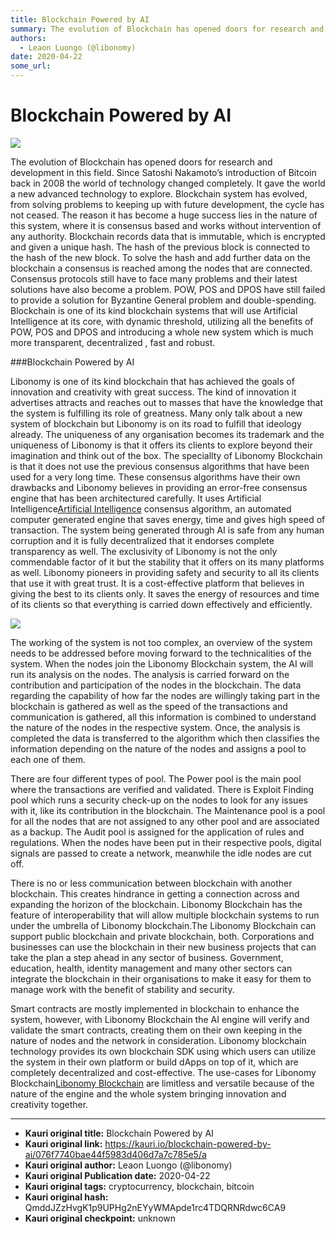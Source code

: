 ```yaml
---
title: Blockchain Powered by AI
summary: The evolution of Blockchain has opened doors for research and development in this field. Since Satoshi Nakamoto’s introduction of Bitcoin back in 2008 the world
authors:
  - Leaon Luongo (@libonomy)
date: 2020-04-22
some_url: 
---
```


# Blockchain Powered by AI

![](https://ipfs.infura.io/ipfs/Qmb8ut2GbxvK1dCRo42nqxmZ5DcMcp3oUNT9BnP4t79cZt)


The evolution of Blockchain has opened doors for research and development in this field. Since Satoshi Nakamoto’s introduction of Bitcoin back in 2008 the world of technology changed completely. It gave the world a new advanced technology to explore. Blockchain system has evolved, from solving problems to keeping up with future development, the cycle has not ceased. The reason it has become a huge success lies in the nature of this system, where it is consensus based and works without intervention of any authority. Blockchain records data that is immutable, which is encrypted and given a unique hash. The hash of the previous block is connected to the hash of the new block. To solve the hash and add further data on the blockchain a consensus is reached among the nodes that are connected. Consensus protocols still have to face many problems and their latest solutions have also become a problem. POW, POS and DPOS have still failed to provide a solution for Byzantine General problem and double-spending. Blockchain is one of its kind blockchain systems that will use Artificial Intelligence at its core, with dynamic threshold, utilizing all the benefits of POW, POS and DPOS and introducing a whole new system which is much more transparent, decentralized , fast and robust.


###Blockchain Powered by AI

Libonomy is one of its kind blockchain that has achieved the goals of innovation and creativity with great success. The kind of innovation it advertises attracts and reaches out to masses that have the knowledge that the system is fulfilling its role of greatness. Many only talk about a new system of blockchain but Libonomy is on its road to fulfill that ideology already. The uniqueness of any organisation becomes its trademark and the uniqueness of Libonomy is that it offers its clients to explore beyond their imagination and think out of the box. The speciallty of Libonomy Blockchain is that it does not use the previous consensus algorithms that have been used for a very long time. These consensus algorithms have their own drawbacks and Libonomy believes in providing an error-free consensus engine that has been architectured carefully. It uses Artificial Intelligence[Artificial Intelligence](https://libonomy.com) consensus algorithm, an automated computer generated engine that saves energy, time and gives high speed of transaction. The system being generated through AI is safe from any human corruption and it is fully decentralized that it endorses complete transparency as well. The exclusivity of Libonomy is not the only commendable factor of it but the stability that it offers on its many platforms as well. Libonomy pioneers in providing safety and security to all its clients that use it with great trust. It is a cost-effective platform that believes in giving the best to its clients only. It saves the energy of resources and time of its clients so that everything is carried down effectively and efficiently.

![](https://ipfs.infura.io/ipfs/QmRw4KWLwWTBGj9LrhvG68kED8KhXrRFKA3rzmmEdc9WUh)

The working of the system is not too complex, an overview of the system needs to be addressed before moving forward to the technicalities of the system. When the nodes join the Libonomy Blockchain system, the AI will run its analysis on the nodes. The analysis is carried forward on the contribution and participation of the nodes in the blockchain. The data regarding the capability of how far the nodes are willingly taking part in the blockchain is gathered as well as the speed of the transactions and communication is gathered, all this information is combined to understand the nature of the nodes in the respective system. Once, the analysis is completed the data is transferred to the algorithm which then classifies the information depending on the nature of the nodes and assigns a pool to each one of them.


There are four different types of pool. The Power pool is the main pool where the transactions are verified and validated. There is Exploit Finding pool which runs a security check-up on the nodes to look for any issues with it, like its contribution in the blockchain. The Maintenance pool is a pool for all the nodes that are not assigned to any other pool and are associated as a backup. The Audit pool is assigned for the application of rules and regulations. When the nodes have been put in their respective pools, digital signals are passed to create a network, meanwhile the idle nodes are cut off.

There is no or less communication between blockchain with another blockchain. This creates hindrance in getting a connection across and expanding the horizon of the blockchain. Libonomy Blockchain has the feature of interoperability that will allow multiple blockchain systems to run under the umbrella of Libonomy blockchain.The Libonomy Blockchain can support public blockchain and private blockchain, both. Corporations and businesses can use the blockchain in their new business projects that can take the plan a step ahead in any sector of business. Government, education, health, identity management and many other sectors can integrate the blockchain in their organisations to make it easy for them to manage work with the benefit of stability and security.

Smart contracts are mostly implemented in blockchain to enhance the system, however, with Libonomy Blockchain the AI engine will verify and validate the smart contracts, creating them on their own keeping in the nature of nodes and the network in consideration. Libonomy blockchain technology provides its own blockchain SDK using which users can utilize the system in their own platform or build dApps on top of it, which are completely decentralized and cost-effective. The use-cases for Libonomy Blockchain[Libonomy Blockchain](https://libonomy.com) are limitless and versatile because of the nature of the engine and the whole system bringing innovation and creativity together.


---

- **Kauri original title:** Blockchain Powered by AI
- **Kauri original link:** https://kauri.io/blockchain-powered-by-ai/076f7740bae44f5983d406d7a7c785e5/a
- **Kauri original author:** Leaon Luongo (@libonomy)
- **Kauri original Publication date:** 2020-04-22
- **Kauri original tags:** cryptocurrency, blockchain, bitcoin
- **Kauri original hash:** QmddJZzHvgK1p9UPHg2nEYyWMApde1rc4TDQRNRdwc6CA9
- **Kauri original checkpoint:** unknown



